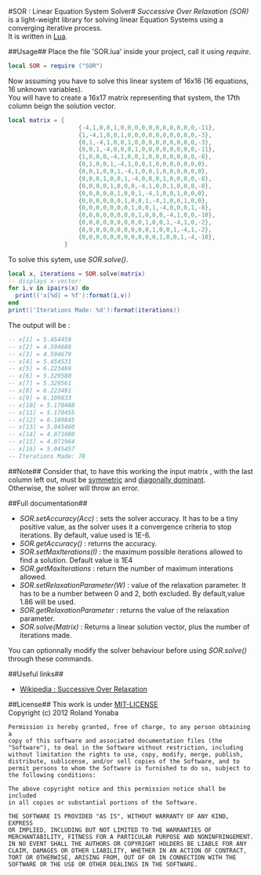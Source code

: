 ﻿#SOR : Linear Equation System Solver#
*Successive Over Relaxation (SOR)* is a light-weight library for solving linear Equation Systems using a converging iterative process.<br/>
It is written in [Lua][].

##Usage##
Place the file 'SOR.lua' inside your project, call it using *require*.

```lua
local SOR = require ("SOR")
```
	
Now assuming you have to solve this linear system of 16x16 (16 equations, 16 unknown variables).<br/>
You will have to create a 16x17 matrix representing that system, the 17th column beign the solution vector.

```lua 
local matrix = {
					{-4,1,0,0,1,0,0,0,0,0,0,0,0,0,0,0,-11},
					{1,-4,1,0,0,1,0,0,0,0,0,0,0,0,0,0,-3},
					{0,1,-4,1,0,0,1,0,0,0,0,0,0,0,0,0,-3},
					{0,0,1,-4,0,0,0,1,0,0,0,0,0,0,0,0,-11},
					{1,0,0,0,-4,1,0,0,1,0,0,0,0,0,0,0,-8},
					{0,1,0,0,1,-4,1,0,0,1,0,0,0,0,0,0,0},
					{0,0,1,0,0,1,-4,1,0,0,1,0,0,0,0,0,0},
					{0,0,0,1,0,0,1,-4,0,0,0,1,0,0,0,0,-8},
					{0,0,0,0,1,0,0,0,-4,1,0,0,1,0,0,0,-8},
					{0,0,0,0,0,1,0,0,1,-4,1,0,0,1,0,0,0},
					{0,0,0,0,0,0,1,0,0,1,-4,1,0,0,1,0,0},
					{0,0,0,0,0,0,0,1,0,0,1,-4,0,0,0,1,-8},
					{0,0,0,0,0,0,0,0,1,0,0,0,-4,1,0,0,-10},
					{0,0,0,0,0,0,0,0,0,1,0,0,1,-4,1,0,-2},
					{0,0,0,0,0,0,0,0,0,0,1,0,0,1,-4,1,-2},
					{0,0,0,0,0,0,0,0,0,0,0,1,0,0,1,-4,-10},
				}
```
				
To solve this sytem, use *SOR.solve()*.

```lua
local x, iterations = SOR.solve(matrix)
-- displays x-vector:
for i,v in ipairs(x) do
  print(('x[%d] = %f'):format(i,v))
end
print(('Iterations Made: %d'):format(iterations))
```

The output will be :

```lua
-- x[1] = 5.454459
-- x[2] = 4.594688
-- x[3] = 4.594679
-- x[4] = 5.454531
-- x[5] = 6.223469
-- x[6] = 5.329580
-- x[7] = 5.329561
-- x[8] = 6.223491
-- x[9] = 6.109833
-- x[10] = 5.170488
-- x[11] = 5.170455
-- x[12] = 6.109845
-- x[13] = 5.045460
-- x[14] = 4.071980
-- x[15] = 4.071964
-- x[16] = 5.045457
-- Iterations Made: 78
```

##Note##
Consider that, to have this working the input matrix , with the last column left out, must be [symmetric][] and [diagonally dominant][].<br/>
Otherwise, the solver will throw an error.


##Full documentation##
		
* *SOR.setAccuracy(Acc)* : sets the solver accuracy. It has to be a tiny positive value, as the solver uses it a convergence criteria to stop iterations. By default, value used is 1E-6.
* *SOR.getAccuracy()* : returns the accuracy.
* *SOR.setMaxIterations(I)* : the maximum possible iterations allowed to find a solution. Default value is 1E4
* *SOR.getMaxIterations* : return the number of maximum interations allowed.
* *SOR.setRelaxationParameter(W)* : value of the relaxation parameter. It has to be a number between 0 and 2, both excluded. By default,value 1.86 will be used.
* *SOR.getRelaxationParameter* : returns the value of the relaxation parameter.
* *SOR.solve(Matrix)* : Returns a linear solution vector, plus the number of iterations made.

You can optionnally modify the solver behaviour before using *SOR.solve()* through these commands.

##Useful links##
*  [Wikipedia : Successive Over Relaxation][]
  
##License##
This work is under [MIT-LICENSE][]<br/>
Copyright (c) 2012 Roland Yonaba

    Permission is hereby granted, free of charge, to any person obtaining a
    copy of this software and associated documentation files (the
    "Software"), to deal in the Software without restriction, including
    without limitation the rights to use, copy, modify, merge, publish,
    distribute, sublicense, and/or sell copies of the Software, and to
    permit persons to whom the Software is furnished to do so, subject to
    the following conditions:
    
    The above copyright notice and this permission notice shall be included
    in all copies or substantial portions of the Software.
    
    THE SOFTWARE IS PROVIDED "AS IS", WITHOUT WARRANTY OF ANY KIND, EXPRESS
    OR IMPLIED, INCLUDING BUT NOT LIMITED TO THE WARRANTIES OF
    MERCHANTABILITY, FITNESS FOR A PARTICULAR PURPOSE AND NONINFRINGEMENT.
    IN NO EVENT SHALL THE AUTHORS OR COPYRIGHT HOLDERS BE LIABLE FOR ANY
    CLAIM, DAMAGES OR OTHER LIABILITY, WHETHER IN AN ACTION OF CONTRACT,
    TORT OR OTHERWISE, ARISING FROM, OUT OF OR IN CONNECTION WITH THE
    SOFTWARE OR THE USE OR OTHER DEALINGS IN THE SOFTWARE.

[Lua]: http://www.lua.org
[Wikipedia : Successive Over Relaxation]: http://en.wikipedia.org/wiki/Successive_over-relaxation
[symmetric]: http://en.wikipedia.org/wiki/Symmetric_matrix
[diagonally dominant]: http://en.wikipedia.org/wiki/Diagonally_dominant_matrix
[MIT-LICENSE]: http://www.opensource.org/licenses/mit-license.php